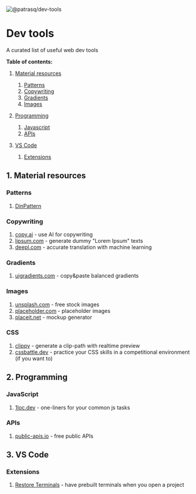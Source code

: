 ![@patrasq/dev-tools](https://raw.githubusercontent.com/patrasq/dev-tools/main/devtools.png)

# Dev tools
A curated list of useful web dev tools

**Table of contents:**
1. [Material resources](#material-resources)
    1. [Patterns](#patterns)
    2. [Copywriting](#copywriting)
    3. [Gradients](#gradients)
    4. [Images](#images)
    
2. [Programming](#programming)
    1. [Javascript](#javascript)
    2. [APIs](#apis)

3. [VS Code](#vs-code)
    1. [Extensions](#extensions) 

## 1. Material resources
### Patterns
1. [DinPattern](http://www.dinpattern.com/)

### Copywriting
1. [copy.ai](https://www.copy.ai/) - use AI for copywriting
2. [lipsum.com](https://www.lipsum.com/) - generate dummy "Lorem Ipsum" texts
3. [deepl.com](https://www.deepl.com/) - accurate translation with machine learning 

### Gradients
1. [uigradients.com](https://www.gradients.com/) - copy&paste balanced gradients

### Images
1. [unsplash.com](https://www.unsplash.com/) - free stock images
2. [placeholder.com](https://placeholder.com/) - placeholder images
3. [placeit.net](https://placeit.net/) - mockup generator

### CSS
1. [clippy](https://bennettfeely.com/clippy/) - generate a clip-path with realtime preview
2. [cssbattle.dev](https://cssbattle.dev/) - practice your CSS skills in a competitional environment (if you want to)


## 2. Programming

### JavaScript
1. [1loc.dev](https://1loc.dev/) - one-liners for your common js tasks

### APIs
1. [public-apis.io](https://public-apis.io/) - free public APIs

## 3. VS Code
### Extensions
1. [Restore Terminals](https://marketplace.visualstudio.com/items?itemName=EthanSK.restore-terminals) - have prebuilt terminals when you open a project
